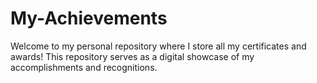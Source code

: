 # My-Achievements
Welcome to my personal repository where I store all my certificates and awards! This repository serves as a digital showcase of my accomplishments and recognitions.
